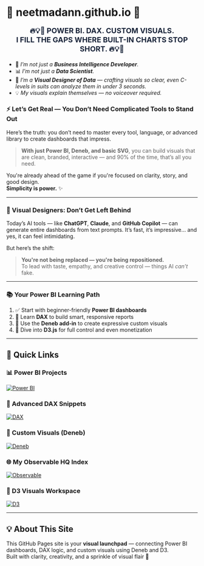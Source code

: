 <link rel="stylesheet" href="style.css">


# 🎀 neetmadann.github.io 🎀

<p align="center" style="font-weight: bold; font-size: 1.2rem; color: #1b263b;">
🔥💡🎯 <strong>POWER BI. DAX. CUSTOM VISUALS.<br>
I FILL THE GAPS WHERE BUILT-IN CHARTS STOP SHORT.</strong> 🔥💡🎯
</p>

<ul>
  <li>🌸 <em>I’m not just a <strong>Business Intelligence Developer</strong>.</em></li>
  <li>📊 <em>I’m not just a <strong>Data Scientist</strong>.</em></li>
  <li>🎨 <em>I’m a <strong>Visual Designer of Data</strong> — crafting visuals so clear, even C-levels in suits can analyze them in under 3 seconds.</em></li>
  <li>💡 <em>My visuals explain themselves — no voiceover required.</em></li>
</ul>

### ⚡ Let’s Get Real — You Don’t Need Complicated Tools to Stand Out

Here’s the truth: you don’t need to master every tool, language, or advanced library to create dashboards that impress.

> **With just Power BI, Deneb, and basic SVG**, you can build visuals that are clean, branded, interactive — and 90% of the time, that’s all you need.

You're already ahead of the game if you're focused on clarity, story, and good design.  
**Simplicity is power.** ✨

---

### 🎯 Visual Designers: Don’t Get Left Behind

Today’s AI tools — like **ChatGPT**, **Claude**, and **GitHub Copilot** — can generate entire dashboards from text prompts. It’s fast, it’s impressive… and yes, it can feel intimidating.

But here’s the shift:

> **You're not being replaced — you're being repositioned.**  
To lead with taste, empathy, and creative control — things AI *can’t* fake.

---

### 📚 Your Power BI Learning Path

1. ✅ Start with beginner-friendly **Power BI dashboards**  
2. 🔧 Learn **DAX** to build smart, responsive reports  
3. 🎨 Use the **Deneb add-in** to create expressive custom visuals  
4. 🧪 Dive into **D3.js** for full control and even monetization

---

## 🌈 Quick Links

### 📊 Power BI Projects  
[![Power BI](https://img.shields.io/badge/View%20Power%20BI%20Folder-Dashboards%20%26%20Templates-orange?style=for-the-badge&logo=powerbi)](https://github.com/neetmadann/neetmadann.github.io/tree/main/PowerBI)

### 🧠 Advanced DAX Snippets  
[![DAX](https://img.shields.io/badge/Explore%20DAX%20Logic-Hard%20Level%20Equations-yellow?style=for-the-badge&logo=dynamics365)](https://github.com/neetmadann/neetmadann.github.io/tree/main/DAX)

### 🎨 Custom Visuals (Deneb)  
[![Deneb](https://img.shields.io/badge/Deneb%20Reports-Vega--Lite%20Visuals-blueviolet?style=for-the-badge&logo=vega)](https://github.com/neetmadann/neetmadann.github.io/tree/main/Deneb)

### 🌐 My Observable HQ Index  
[![Observable](https://img.shields.io/badge/Visit%20Observable%20HQ-Main%20Index-ff69b4?style=for-the-badge&logo=observable)](https://observablehq.com/@neetmadan)

### 🌳 D3 Visuals Workspace  
[![D3](https://img.shields.io/badge/Explore%20D3.js%20Work-D3%20Custom%20Visuals-green?style=for-the-badge&logo=d3.js)](https://observablehq.com/collection/@neetmadan/d3-custom-visuals)

---

## 💡 About This Site

This GitHub Pages site is your **visual launchpad** — connecting Power BI dashboards, DAX logic, and custom visuals using Deneb and D3.  
Built with clarity, creativity, and a sprinkle of visual flair 💫
